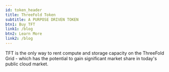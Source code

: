 ```yaml
---
id: token_header
title: ThreeFold Token
subtitle: A PURPOSE DRIVEN TOKEN
btn1: Buy TFT
link1: /blog
btn2: Learn More
link2: /blog
---
```


TFT is the only way to rent compute and storage capacity on the ThreeFold Grid - which has the potential to gain significant market share in today's public cloud market.

